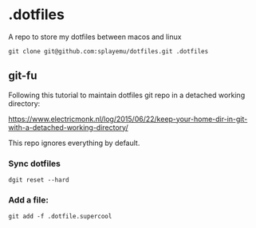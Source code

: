 # .dotfiles

A repo to store my dotfiles between macos and linux

```
git clone git@github.com:splayemu/dotfiles.git .dotfiles
```

## git-fu

Following this tutorial to maintain dotfiles git repo in a detached working directory:

https://www.electricmonk.nl/log/2015/06/22/keep-your-home-dir-in-git-with-a-detached-working-directory/

This repo ignores everything by default.

### Sync dotfiles
```
dgit reset --hard
```

### Add a file:
```
git add -f .dotfile.supercool
```
